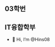 ## 03학번
## IT융합학부


- 👋 Hi, I’m @Hins08

<!---
Hins08/Hins08 is a ✨ special ✨ repository because its `README.md` (this file) appears on your GitHub profile.
You can click the Preview link to take a look at your changes.
--->
